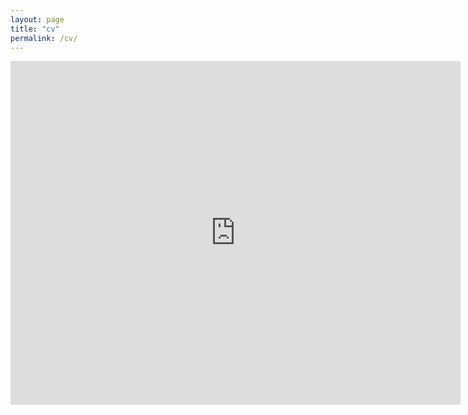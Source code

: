 ```yaml
---
layout: page
title: "cv"
permalink: /cv/
---
```

<embed src="https://drive.google.com/viewerng/
viewer?embedded=true&url=http://courtajimenez.github.io/docs/CV_Jimenez.pdf" width="720" height="550">
